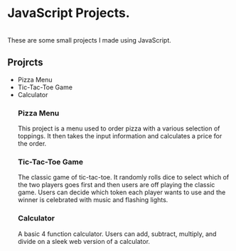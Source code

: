 # JavaScript Projects.
<br>
These are some small projects I made using JavaScript.
<h2>Projrcts</h2>
<uL>
  <li>Pizza Menu</li>
  <li>Tic-Tac-Toe Game</li>
  <li>Calculator</li>
  <h3>Pizza Menu</h3>
  This project is a menu used to order pizza with a various selection of toppings. It then takes the input information and calculates a price for the order.<br>
  <h3>Tic-Tac-Toe Game</h3>
  The classic game of tic-tac-toe. It randomly rolls dice to select which of the two players goes first and then users are off playing the classic game. Users can decide which token each player wants to use and the winner is celebrated with music and flashing lights.<br>
  <h3>Calculator</h3>
  A basic 4 function calculator. Users can add, subtract, multiply, and divide on a sleek web version of a calculator.
  
  

